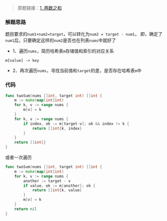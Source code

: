 > 原题链接：[1. 两数之和](https://leetcode-cn.com/problems/two-sum/)
### 解题思路
题目要求的``num1+num2=target``，可以转化为``num2 = target - num1``，
即，确定了``num1``后，只要确定这样的``num2``是否也在列表``nums``中就好了

* 1、遍历``nums``，简历哈希表``m``存储值和索引的对应关系
```
m[value] -> key
```
* 2、再次遍历``nums``，寻找当前值和``target``的差，是否存在哈希表``m``中

### 代码
```go
func twoSum(nums []int, target int) []int {
	m := make(map[int]int)
	for k, v := range nums {
		m[v] = k
	}
	for k, v := range nums {
		if index, ok := m[target-v]; ok && index != k {
			return []int{k, index}
		}
	}
	return []int{}
}
```
或者一次遍历
```go
func twoSum(nums []int, target int) []int {
	m := make(map[int]int)
	for k, v := range nums {
		another := target - v
		if value, ok := m[another]; ok {
			return []int{k, value}
		}
		m[v] = k
	}
	return nil
}
```
